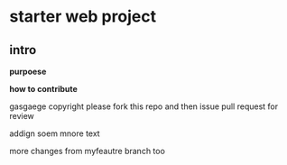 <h1>starter web project</h1>

<h2> intro</h2>

<strong>purpoese</strong>

<b>how to contribute</b>

gasgaege
copyright 
please fork this repo and then issue pull request for review

addign soem mnore text 

more changes from myfeautre branch too